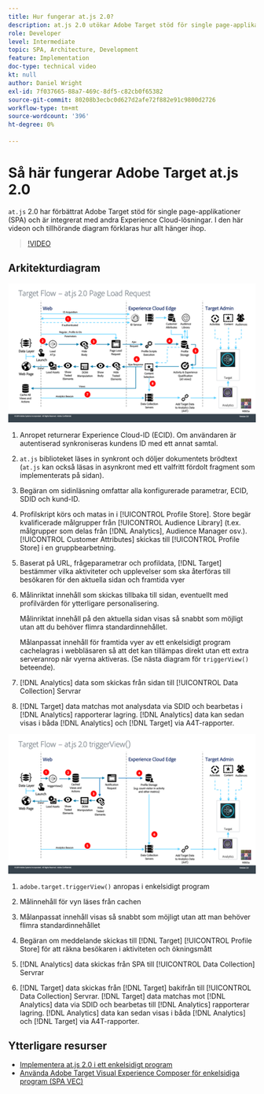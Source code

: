 ```yaml
---
title: Hur fungerar at.js 2.0?
description: at.js 2.0 utökar Adobe Target stöd för single page-applikationer (SPA) och är integrerat med andra Experience Cloud-lösningar. I den här videon och tillhörande diagram förklaras hur allt hänger ihop.
role: Developer
level: Intermediate
topic: SPA, Architecture, Development
feature: Implementation
doc-type: technical video
kt: null
author: Daniel Wright
exl-id: 7f037665-88a7-469c-8df5-c82cb0f65382
source-git-commit: 80208b3ecbc0d627d2afe72f882e91c9800d2726
workflow-type: tm+mt
source-wordcount: '396'
ht-degree: 0%

---
```


# Så här fungerar Adobe Target at.js 2.0

`at.js` 2.0 har förbättrat Adobe Target stöd för single page-applikationer (SPA) och är integrerat med andra Experience Cloud-lösningar. I den här videon och tillhörande diagram förklaras hur allt hänger ihop.

>[!VIDEO](https://video.tv.adobe.com/v/26250?quality=12)

## Arkitekturdiagram

![at.js 2.0-beteende vid sidinläsning](assets/pageload.png)

1. Anropet returnerar Experience Cloud-ID (ECID). Om användaren är autentiserad synkroniseras kundens ID med ett annat samtal.

1. `at.js` biblioteket läses in synkront och döljer dokumentets brödtext (`at.js` kan också läsas in asynkront med ett valfritt fördolt fragment som implementerats på sidan).

1. Begäran om sidinläsning omfattar alla konfigurerade parametrar, ECID, SDID och kund-ID.

1. Profilskript körs och matas in i [!UICONTROL Profile Store]. Store begär kvalificerade målgrupper från [!UICONTROL Audience Library] (t.ex. målgrupper som delas från [!DNL Analytics], Audience Manager osv.). [!UICONTROL Customer Attributes] skickas till [!UICONTROL Profile Store] i en gruppbearbetning.
1. Baserat på URL, frågeparametrar och profildata, [!DNL Target] bestämmer vilka aktiviteter och upplevelser som ska återföras till besökaren för den aktuella sidan och framtida vyer

1. Målinriktat innehåll som skickas tillbaka till sidan, eventuellt med profilvärden för ytterligare personalisering.

   Målinriktat innehåll på den aktuella sidan visas så snabbt som möjligt utan att du behöver flimra standardinnehållet.

   Målanpassat innehåll för framtida vyer av ett enkelsidigt program cachelagras i webbläsaren så att det kan tillämpas direkt utan ett extra serveranrop när vyerna aktiveras. (Se nästa diagram för `triggerView()` beteende).

1. [!DNL Analytics] data som skickas från sidan till [!UICONTROL Data Collection] Servrar
1. [!DNL Target] data matchas mot analysdata via SDID och bearbetas i [!DNL Analytics] rapporterar lagring. [!DNL Analytics] data kan sedan visas i båda [!DNL Analytics] och [!DNL Target] via A4T-rapporter.

![at.js 2.0-beteende när funktionen triggerView() används](assets/triggerview.png)

1. `adobe.target.triggerView()` anropas i enkelsidigt program
1. Målinnehåll för vyn läses från cachen

1. Målanpassat innehåll visas så snabbt som möjligt utan att man behöver flimra standardinnehållet

1. Begäran om meddelande skickas till [!DNL Target] [!UICONTROL Profile Store] för att räkna besökaren i aktiviteten och ökningsmått
1. [!DNL Analytics] data skickas från SPA till [!UICONTROL Data Collection] Servrar

1. [!DNL Target] data skickas från [!DNL Target] bakifrån till [!UICONTROL Data Collection] Servrar. [!DNL Target] data matchas mot [!DNL Analytics] data via SDID och bearbetas till [!DNL Analytics] rapporterar lagring. [!DNL Analytics] data kan sedan visas i båda [!DNL Analytics] och [!DNL Target] via A4T-rapporter.

## Ytterligare resurser

* [Implementera at.js 2.0 i ett enkelsidigt program](implement-atjs-20-in-a-single-page-application.md)
* [Använda Adobe Target Visual Experience Composer för enkelsidiga program (SPA VEC)](../experiences/use-the-visual-experience-composer-for-single-page-applications.md)
